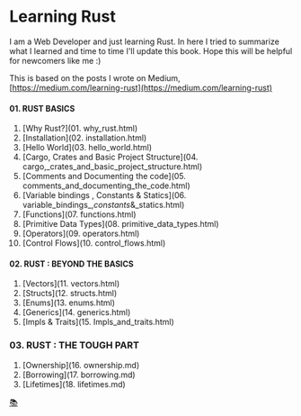 # Learning Rust

I am a Web Developer and just learning Rust. In here I tried to summarize what I learned and time to time I'll update this book. Hope this will be helpful for newcomers like me :\)

This is based on the posts I wrote on Medium, [https://medium.com/learning-rust](https://medium.com/learning-rust)

#### 01. RUST BASICS

1. [Why Rust?](01. why_rust.html)
2. [Installation](02. installation.html)
3. [Hello World](03. hello_world.html)
4. [Cargo, Crates and Basic Project Structure](04. cargo,_crates_and_basic_project_structure.html)
5. [Comments and Documenting the code](05. comments_and_documenting_the_code.html)
6. [Variable bindings , Constants & Statics](06. variable_bindings_,_constants_&_statics.html)
7. [Functions](07. functions.html)
8. [Primitive Data Types](08. primitive_data_types.html)
9. [Operators](09. operators.html)
10. [Control Flows](10. control_flows.html)

#### 02. RUST : BEYOND THE BASICS

1. [Vectors](11. vectors.html)
2. [Structs](12. structs.html)
3. [Enums](13. enums.html)
4. [Generics](14. generics.html)
5. [Impls & Traits](15. Impls_and_traits.html)

### 03. RUST : THE TOUGH PART

1. [Ownership](16. ownership.md)
2. [Borrowing](17. borrowing.md)
3. [Lifetimes](18. lifetimes.md)
 

[📚](resources.md)

